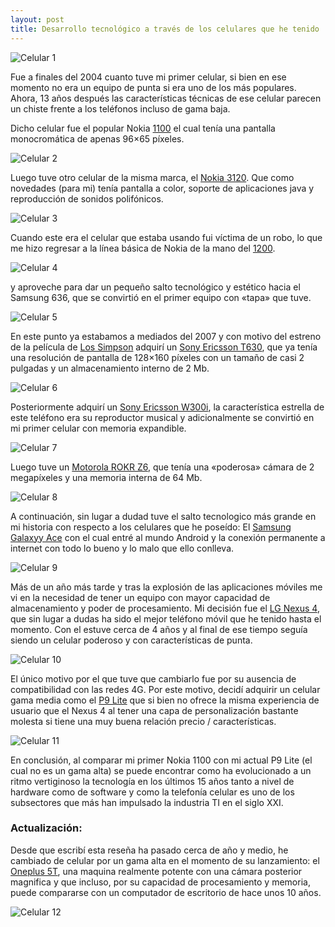 ```yaml
---
layout: post
title: Desarrollo tecnológico a través de los celulares que he tenido
---
```



![Celular 1](https://raw.githubusercontent.com/daniels13ca/daniels13ca.github.io/master/images/Celular1.jpg)

Fue a finales del 2004 cuanto tuve mi primer celular, si bien en ese momento no era un equipo de punta si era uno de los más populares. Ahora, 13 años después las características técnicas de ese celular parecen un chiste frente a los teléfonos incluso de gama baja.

Dicho celular fue el popular Nokia [1100](https://es.wikipedia.org/wiki/Nokia_1100) el cual tenía una pantalla monocromática de apenas 96×65 píxeles.

![Celular 2](https://raw.githubusercontent.com/daniels13ca/daniels13ca.github.io/master/images/Celular2.jpg)

Luego tuve otro celular de la misma marca, el [Nokia 3120](https://en.wikipedia.org/wiki/Nokia_3100#Nokia_3120). Que como novedades (para mi) tenía pantalla a color, soporte de aplicaciones java y reproducción de sonidos polifónicos.

![Celular 3](https://raw.githubusercontent.com/daniels13ca/daniels13ca.github.io/master/images/Celular3.jpg)

Cuando este era el celular que estaba usando fui víctima de un robo, lo que me hizo regresar a la línea básica de Nokia de la mano del [1200](https://es.wikipedia.org/wiki/Nokia_1200).

![Celular 4](https://raw.githubusercontent.com/daniels13ca/daniels13ca.github.io/master/images/Celular4.jpg)

y aproveche para dar un pequeño salto tecnológico y estético hacia el Samsung 636, que se convirtió en el primer equipo con «tapa» que tuve.

![Celular 5](https://raw.githubusercontent.com/daniels13ca/daniels13ca.github.io/master/images/Celular5.jpg)

En este punto ya estabamos a mediados del 2007 y con motivo del estreno de la película de [Los Simpson](https://es.wikipedia.org/wiki/Los_Simpson:_la_pel%C3%ADcula) adquirí un [Sony Ericsson T630](http://www.gsmarena.com/sony_ericsson_t630-559.php), que ya tenía una resolución de pantalla de 128×160 píxeles con un tamaño de casi 2 pulgadas y un almacenamiento interno de 2 Mb.

![Celular 6](https://raw.githubusercontent.com/daniels13ca/daniels13ca.github.io/master/images/Celular6.jpg)

Posteriormente adquirí un [Sony Ericsson W300i](https://es.wikipedia.org/wiki/Sony_Ericsson_W300i), la característica estrella de este teléfono era su reproductor musical y adicionalmente se convirtió en mi primer celular con memoria expandible.

![Celular 7](https://raw.githubusercontent.com/daniels13ca/daniels13ca.github.io/master/images/Celular7.jpg)

Luego tuve un [Motorola ROKR Z6](https://es.wikipedia.org/wiki/Motorola_ROKR_Z6), que tenía una «poderosa» cámara de 2 megapíxeles y una memoria interna de 64 Mb.

![Celular 8](https://raw.githubusercontent.com/daniels13ca/daniels13ca.github.io/master/images/Celular8.jpg)

A continuación, sin lugar a dudad tuve el salto tecnologico más grande en mi historia con respecto a los celulares que he poseído: El [Samsung Galaxyy Ace](https://es.wikipedia.org/wiki/Samsung_Galaxy_Ace) con el cual entré al mundo Android y la conexión permanente a internet con todo lo bueno y lo malo que ello conlleva.

![Celular 9](https://raw.githubusercontent.com/daniels13ca/daniels13ca.github.io/master/images/Celular9.jpg)

Más de un año más tarde y tras la explosión de las aplicaciones móviles me vi en la necesidad de tener un equipo con mayor capacidad de almacenamiento y poder de procesamiento. Mi decisión fue el [LG Nexus 4](https://es.wikipedia.org/wiki/Nexus_4), que sin lugar a dudas ha sido el mejor teléfono móvil que he tenido hasta el momento. Con el estuve cerca de 4 años y al final de ese tiempo seguía siendo un celular poderoso y con características de punta.

![Celular 10](https://raw.githubusercontent.com/daniels13ca/daniels13ca.github.io/master/images/Celular10.jpg)

El único motivo por el que tuve que cambiarlo fue por su ausencia de compatibilidad con las redes 4G. Por este motivo, decidí adquirir un celular gama media como el [P9 Lite]() que si bien no ofrece la misma experiencia de usuario que el Nexus 4 al tener una capa de personalización bastante molesta si tiene una muy buena relación precio / características.

![Celular 11](https://raw.githubusercontent.com/daniels13ca/daniels13ca.github.io/master/images/Celular11.jpg)

En conclusión, al comparar mi primer Nokia 1100 con mi actual P9 Lite (el cual no es un gama alta) se puede encontrar como ha evolucionado a un ritmo vertiginoso la tecnología en los últimos 15 años tanto a nivel de hardware como de software y como la telefonía celular es uno de los subsectores que más han impulsado la industria TI en el siglo XXI.

### Actualización:

Desde que escribí esta reseña ha pasado cerca de año y medio, he cambiado de celular por un gama alta en el momento de su lanzamiento: el [Oneplus 5T](https://es.wikipedia.org/wiki/OnePlus_5T), una maquina realmente potente con una cámara posterior magnifica y que incluso, por su capacidad de procesamiento y memoria, puede compararse con un computador de escritorio de hace unos 10 años.

![Celular 12](https://raw.githubusercontent.com/daniels13ca/daniels13ca.github.io/master/images/Celular12.jpg)